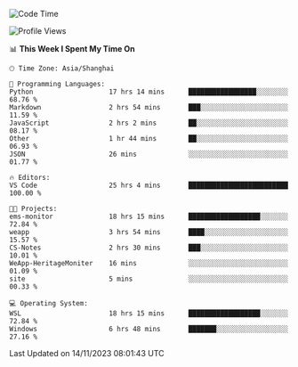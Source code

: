 <!--START_SECTION:waka-->
![Code Time](http://img.shields.io/badge/Code%20Time-1%2C371%20hrs%2027%20mins-blue)

![Profile Views](http://img.shields.io/badge/Profile%20Views-0-blue)

📊 **This Week I Spent My Time On** 

```text
🕑︎ Time Zone: Asia/Shanghai

💬 Programming Languages: 
Python                   17 hrs 14 mins      █████████████████░░░░░░░░   68.76 % 
Markdown                 2 hrs 54 mins       ███░░░░░░░░░░░░░░░░░░░░░░   11.59 % 
JavaScript               2 hrs 2 mins        ██░░░░░░░░░░░░░░░░░░░░░░░   08.17 % 
Other                    1 hr 44 mins        ██░░░░░░░░░░░░░░░░░░░░░░░   06.93 % 
JSON                     26 mins             ░░░░░░░░░░░░░░░░░░░░░░░░░   01.77 % 

🔥 Editors: 
VS Code                  25 hrs 4 mins       █████████████████████████   100.00 % 

🐱‍💻 Projects: 
ems-monitor              18 hrs 15 mins      ██████████████████░░░░░░░   72.84 % 
weapp                    3 hrs 54 mins       ████░░░░░░░░░░░░░░░░░░░░░   15.57 % 
CS-Notes                 2 hrs 30 mins       ███░░░░░░░░░░░░░░░░░░░░░░   10.01 % 
WeApp-HeritageMoniter    16 mins             ░░░░░░░░░░░░░░░░░░░░░░░░░   01.09 % 
site                     5 mins              ░░░░░░░░░░░░░░░░░░░░░░░░░   00.33 % 

💻 Operating System: 
WSL                      18 hrs 15 mins      ██████████████████░░░░░░░   72.84 % 
Windows                  6 hrs 48 mins       ███████░░░░░░░░░░░░░░░░░░   27.16 % 
```


 Last Updated on 14/11/2023 08:01:43 UTC
<!--END_SECTION:waka-->